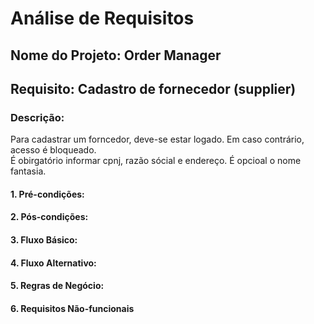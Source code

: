 # Análise de Requisitos  

## Nome do Projeto: Order Manager

## Requisito: Cadastro de fornecedor (supplier)

### Descrição: 

Para cadastrar um forncedor, deve-se estar logado. Em caso contrário, acesso é bloqueado.  
É obirgatório informar cpnj, razão sócial e endereço. É opcioal o nome fantasia.  

#### 1. Pré-condições:

#### 2. Pós-condições: 

#### 3. Fluxo Básico:

#### 4. Fluxo Alternativo:

#### 5. Regras de Negócio:

#### 6. Requisitos Não-funcionais
